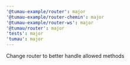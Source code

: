 ```yaml
---
'@tumau-example/router': major
'@tumau-example/router-chemin': major
'@tumau-example/router-ws': major
'@tumau/router': major
'tests': major
'tumau': major
---
```


Change router to better handle allowed methods
